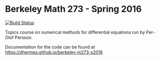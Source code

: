 # Berkeley Math 273 - Spring 2016

[![Build Status](https://travis-ci.org/dhermes/berkeley-m273-s2016.svg?branch=master)](https://travis-ci.org/dhermes/berkeley-m273-s2016)

Topics course on numerical methods for differential equations run
by Per-Olof Persson.

Documentation for the code can be found at
https://dhermes.github.io/berkeley-m273-s2016

